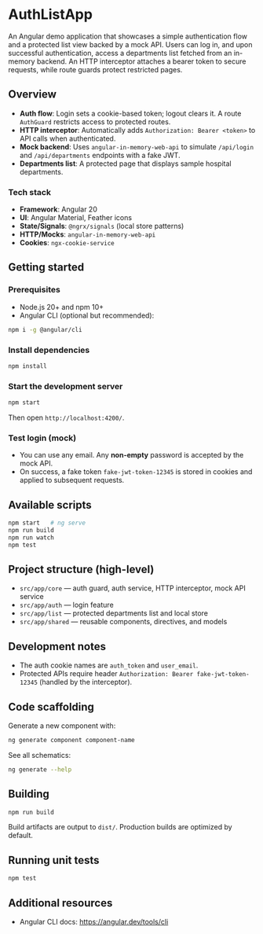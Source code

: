 # AuthListApp

An Angular demo application that showcases a simple authentication flow and a protected list view backed by a mock API. Users can log in, and upon successful authentication, access a departments list fetched from an in-memory backend. An HTTP interceptor attaches a bearer token to secure requests, while route guards protect restricted pages.

## Overview

- **Auth flow**: Login sets a cookie-based token; logout clears it. A route `AuthGuard` restricts access to protected routes.
- **HTTP interceptor**: Automatically adds `Authorization: Bearer <token>` to API calls when authenticated.
- **Mock backend**: Uses `angular-in-memory-web-api` to simulate `/api/login` and `/api/departments` endpoints with a fake JWT.
- **Departments list**: A protected page that displays sample hospital departments.

### Tech stack

- **Framework**: Angular 20
- **UI**: Angular Material, Feather icons
- **State/Signals**: `@ngrx/signals` (local store patterns)
- **HTTP/Mocks**: `angular-in-memory-web-api`
- **Cookies**: `ngx-cookie-service`

## Getting started

### Prerequisites

- Node.js 20+ and npm 10+
- Angular CLI (optional but recommended):

```bash
npm i -g @angular/cli
```

### Install dependencies

```bash
npm install
```

### Start the development server

```bash
npm start
```

Then open `http://localhost:4200/`.

### Test login (mock)

- You can use any email. Any **non-empty** password is accepted by the mock API.
- On success, a fake token `fake-jwt-token-12345` is stored in cookies and applied to subsequent requests.

## Available scripts

```bash
npm start   # ng serve
npm run build
npm run watch
npm test
```

## Project structure (high-level)

- `src/app/core` — auth guard, auth service, HTTP interceptor, mock API service
- `src/app/auth` — login feature
- `src/app/list` — protected departments list and local store
- `src/app/shared` — reusable components, directives, and models

## Development notes

- The auth cookie names are `auth_token` and `user_email`.
- Protected APIs require header `Authorization: Bearer fake-jwt-token-12345` (handled by the interceptor).

## Code scaffolding

Generate a new component with:

```bash
ng generate component component-name
```

See all schematics:

```bash
ng generate --help
```

## Building

```bash
npm run build
```

Build artifacts are output to `dist/`. Production builds are optimized by default.

## Running unit tests

```bash
npm test
```

## Additional resources

- Angular CLI docs: https://angular.dev/tools/cli
